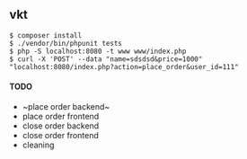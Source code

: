 vkt
---


```
$ composer install
$ ./vendor/bin/phpunit tests
$ php -S localhost:8080 -t www www/index.php
$ curl -X 'POST' --data "name=sdsdsd&price=1000" "localhost:8080/index.php?action=place_order&user_id=111"

```


#### TODO

- ~place order backend~
- place order frontend
- close order backend
- close order frontend
- cleaning